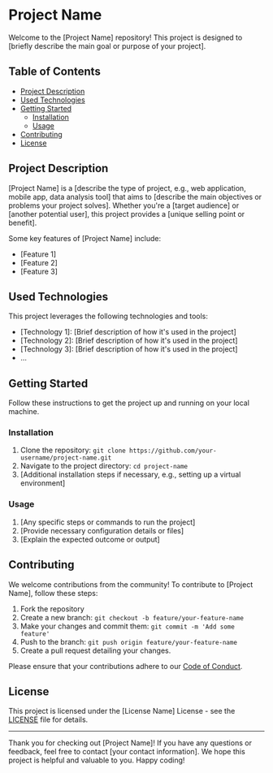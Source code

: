 # Project Name

Welcome to the [Project Name] repository! This project is designed to [briefly describe the main goal or purpose of your project].

## Table of Contents

- [Project Description](#project-description)
- [Used Technologies](#used-technologies)
- [Getting Started](#getting-started)
  - [Installation](#installation)
  - [Usage](#usage)
- [Contributing](#contributing)
- [License](#license)

## Project Description

[Project Name] is a [describe the type of project, e.g., web application, mobile app, data analysis tool] that aims to [describe the main objectives or problems your project solves]. Whether you're a [target audience] or [another potential user], this project provides a [unique selling point or benefit].

Some key features of [Project Name] include:
- [Feature 1]
- [Feature 2]
- [Feature 3]

## Used Technologies

This project leverages the following technologies and tools:

- [Technology 1]: [Brief description of how it's used in the project]
- [Technology 2]: [Brief description of how it's used in the project]
- [Technology 3]: [Brief description of how it's used in the project]
- ...

## Getting Started

Follow these instructions to get the project up and running on your local machine.

### Installation

1. Clone the repository: `git clone https://github.com/your-username/project-name.git`
2. Navigate to the project directory: `cd project-name`
3. [Additional installation steps if necessary, e.g., setting up a virtual environment]

### Usage

1. [Any specific steps or commands to run the project]
2. [Provide necessary configuration details or files]
3. [Explain the expected outcome or output]

## Contributing

We welcome contributions from the community! To contribute to [Project Name], follow these steps:

1. Fork the repository
2. Create a new branch: `git checkout -b feature/your-feature-name`
3. Make your changes and commit them: `git commit -m 'Add some feature'`
4. Push to the branch: `git push origin feature/your-feature-name`
5. Create a pull request detailing your changes.

Please ensure that your contributions adhere to our [Code of Conduct](CODE_OF_CONDUCT.md).

## License

This project is licensed under the [License Name] License - see the [LICENSE](LICENSE) file for details.

---

Thank you for checking out [Project Name]! If you have any questions or feedback, feel free to contact [your contact information]. We hope this project is helpful and valuable to you. Happy coding!
